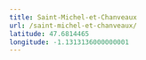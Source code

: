 ```yaml
---
title: Saint-Michel-et-Chanveaux
url: /saint-michel-et-chanveaux/
latitude: 47.6814465
longitude: -1.1313136000000001
---
```


